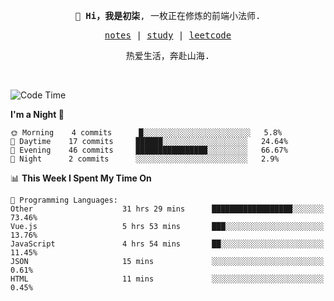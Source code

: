 <p align="center">
  <samp>
    <span><strong>👋 Hi，我是初柒</strong>,</span>
    <span>一枚正在修炼的前端小法师.</span>
  </samp>
</p>

<p align="center">
  <samp>
    <a href="https://www.wolai.com/dec-seven/wyPFvMTwAcD9muc6RMfThB">notes</a> |
    <a href="https://github.com/dec-seven/fe-study">study</a> |
    <a href="https://leetcode.cn/u/dec-seven/">leetcode</a>
  </samp>
</p>
<p align="center">
  <samp>
    <span>热爱生活，奔赴山海.</span>
  </samp>
</p>
<br>

<!--START_SECTION:waka-->
![Code Time](http://img.shields.io/badge/Code%20Time-152%20hrs%2059%20mins-blue)

**I'm a Night 🦉** 

```text
🌞 Morning    4 commits      █░░░░░░░░░░░░░░░░░░░░░░░░   5.8% 
🌆 Daytime    17 commits     ██████░░░░░░░░░░░░░░░░░░░   24.64% 
🌃 Evening    46 commits     ████████████████░░░░░░░░░   66.67% 
🌙 Night      2 commits      ░░░░░░░░░░░░░░░░░░░░░░░░░   2.9%

```


📊 **This Week I Spent My Time On** 

```text
💬 Programming Languages: 
Other                    31 hrs 29 mins      ██████████████████░░░░░░░   73.46% 
Vue.js                   5 hrs 53 mins       ███░░░░░░░░░░░░░░░░░░░░░░   13.76% 
JavaScript               4 hrs 54 mins       ██░░░░░░░░░░░░░░░░░░░░░░░   11.45% 
JSON                     15 mins             ░░░░░░░░░░░░░░░░░░░░░░░░░   0.61% 
HTML                     11 mins             ░░░░░░░░░░░░░░░░░░░░░░░░░   0.45%

```


<!--END_SECTION:waka-->

